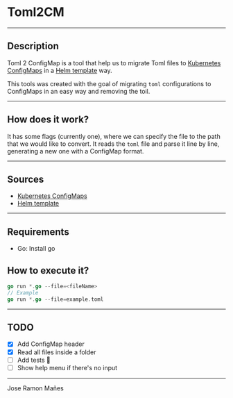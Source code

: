 # Toml2CM

---

## Description
Toml 2 ConfigMap is a tool that help us to migrate Toml files to [Kubernetes ConfigMaps](https://kubernetes.io/docs/concepts/configuration/configmap/) in a 
[Helm template](https://helm.sh/docs/chart_best_practices/templates/) way.

This tools was created with the goal of migrating `toml` configurations to
ConfigMaps in an easy way and removing the toil.

---

## How does it work?

It has some flags (currently one), where we can specify the file to the path
that we would like to convert.
It reads the `toml` file and parse it line by line, generating a new one with
a ConfigMap format.

---

## Sources

- [Kubernetes ConfigMaps](https://kubernetes.io/docs/concepts/configuration/configmap/)
- [Helm template](https://helm.sh/docs/chart_best_practices/templates/)

---

## Requirements

- Go: Install go


## How to execute it?

```go
go run *.go --file=<fileName>
// Example
go run *.go --file=example.toml
```

---

## TODO

- [x] Add ConfigMap header
- [x] Read all files inside a folder
- [ ] Add tests 👀
- [ ] Show help menu if there's no input

---

Jose Ramon Mañes
